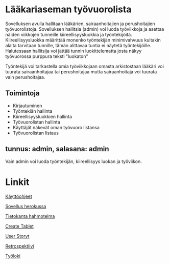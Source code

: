 # Lääkariaseman työvuorolista

Sovelluksen avulla hallitaan lääkärien, sairaanhoitajien ja perushoitajien työvuorolistoja.
Sovelluksen hallitsia (admin) voi luoda työviikkoja ja asettaa näiden viikkojen tunneille kiireellisyysluokkia ja työntekijöitä.
Kiireellisyysluokka määrittää monenko työntekijän minimivahvuus kultakin alalta tarvitaan tunnille, tämän alittavaa tuntia ei näytetä työntekijöille. 
Halutessaan hallitsija voi jättää tunnin luokittelematta josta näkyy työvuorossa purppura teksti "luokaton"

Työntekijä voi tarkastella omia työviikkojaan omasta arkistostaan
lääkäri voi tuurata sairaanhoitajaa tai perushoitajaa mutta sairaanhoitaja voi tuurata vain perushoitajaa. 

## Toimintoja

- Kirjautuminen
- Työntekiän hallinta
- Kiireellisyysluokkien hallinta
- Työvuorolistan hallinta
- Käyttäjät näkevät oman työvuoro listansa
- Työvuorolistan listaus

## tunnus: admin, salasana: admin 
Vain admin voi luoda työntekijän, kiireellisyys luokan ja työviikon.

# Linkit

[Käyttöohjeet](https://github.com/Radiant92/Laakariaseman-tyovuorolista/blob/master/dokumentaatio/kayttoohje.md)

[Sovellus herokussa](https://medi-tyovuorolista-harjoitus.herokuapp.com/)

[Tietokanta hahmotelma](https://github.com/Radiant92/Laakariaseman-tyovuorolista/blob/master/dokumentaatio/tietokantaHahmotelma.md)

[Create Tablet](https://github.com/Radiant92/Laakariaseman-tyovuorolista/blob/master/dokumentaatio/CreateTablet.md)

[User Storyt](https://github.com/Radiant92/Laakariaseman-tyovuorolista/blob/master/dokumentaatio/userStoryt.md)

[Retrospektiivi](https://github.com/Radiant92/Laakariaseman-tyovuorolista/blob/master/dokumentaatio/retro.md)

[Työloki](https://github.com/Radiant92/Laakariaseman-tyovuorolista/blob/master/dokumentaatio/timelog.md)
